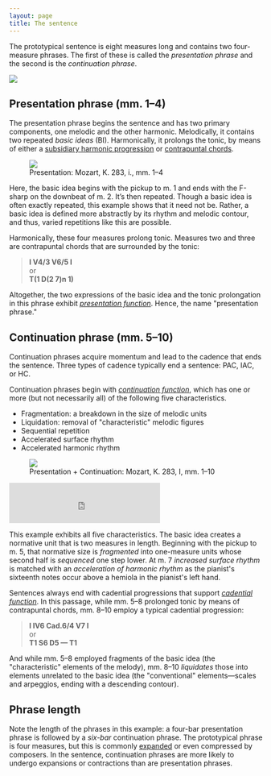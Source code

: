 ```yaml
---
layout: page
title: The sentence
---
```


The prototypical sentence is eight measures long and contains two four-measure phrases. The first of these is called the *presentation phrase* and the second is the *continuation phrase*.

<img src="{{ site.baseurl }}/images/ClassicalThemes/sentence.svg" onerror="this.src='/images/ClassicalThemes/sentence.png'">

## Presentation phrase (mm. 1–4)

The presentation phrase begins the sentence and has two primary components, one melodic and the other harmonic. Melodically, it contains two repeated *basic ideas* (BI). Harmonically, it prolongs the tonic, by means of either a [subsidiary harmonic progression](harmonicSyntax2.html#subsidiary-harmonic-progressions") or [contrapuntal chords](harmonicSyntax2.html#contrapuntal-prolongation--passing-chord).

<figure>	
  <img src="//images/form/k283-presentation.png">
  <figcaption>Presentation: Mozart, K. 283, i., mm. 1–4</figcaption>
</figure>

Here, the basic idea begins with the pickup to m. 1 and ends with the F-sharp on the downbeat of m. 2. It’s then repeated. Though a basic idea is often exactly repeated, this example shows that it need not be. Rather, a basic idea is defined more abstractly by its rhythm and melodic contour, and thus, varied repetitions like this are possible.

Harmonically, these four measures prolong tonic. Measures two and three are contrapuntal chords that are surrounded by the tonic:

> **I V4/3 V6/5 I**  
or  
> **T(1 D(2 7)n 1)**

Altogether, the two expressions of the basic idea and the tonic prolongation in this phrase exhibit [*presentation function*](themeFunctions.html#presentation). Hence, the name "presentation phrase."

## Continuation phrase (mm. 5–10)

Continuation phrases acquire momentum and lead to the cadence that ends the sentence. Three types of cadence typically end a sentence: PAC, IAC, or HC.

Continuation phrases begin with [*continuation function*](themeFunctions.html#continuation-function), which has one or more (but not necessarily all) of the following five characteristics.

- Fragmentation: a breakdown in the size of melodic units  
- Liquidation: removal of "characteristic" melodic figures  
- Sequential repetition
- Accelerated surface rhythm  
- Accelerated harmonic rhythm

<figure>	
  <img src="//images/form/k283.png">
  <figcaption>Presentation + Continuation: Mozart, K. 283, I, mm. 1–10</figcaption>
</figure>

<iframe src="https://embed.spotify.com/?uri=spotify:track:1sknTFvB6zFOtSoyDcqM23" width="300" height="80" frameborder="0" allowtransparency="true"></iframe><br/>



This example exhibits all five characteristics. The basic idea creates a normative unit that is two measures in length. Beginning with the pickup to m. 5, that normative size is *fragmented* into one-measure units whose second half is *sequenced* one step lower. At m. 7 *increased surface rhythm* is matched with an *acceleration of harmonic rhythm* as the pianist's sixteenth notes occur above a hemiola in the pianist's left hand.

Sentences always end with cadential progressions that support [*cadential function*](themeFunctions.html#cadential-function). In this passage, while mm. 5–8 prolonged tonic by means of contrapuntal chords, mm. 8–10 employ a typical cadential progression:

> **I IV6 Cad.6/4 V7 I**  
or  
**T1 S6 D5 — T1**

And while mm. 5–8 employed fragments of the basic idea (the "characteristic" elements of the melody), mm. 8–10 *liquidates* those into elements unrelated to the basic idea (the "conventional" elements—scales and arpeggios, ending with a descending contour).

## Phrase length ##

Note the length of the phrases in this example: a four-bar presentation phrase is followed by a *six-bar* continuation phrase. The prototypical phrase is four measures, but this is commonly [expanded](internalExpansions.html) or even compressed by composers. In the sentence, continuation phrases are more likely to undergo expansions or contractions than are presentation phrases.